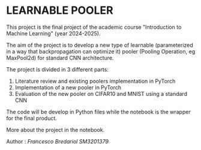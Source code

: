 # LEARNABLE POOLER

This project is the final project of the academic course "Introduction to Machine Learning" (year 2024-2025).

The aim of the project is to develop a new type of learnable (parameterized in a way that backpropagation can optimize it) pooler (Pooling Operation, eg MaxPool2d) for standard CNN architecture.

The project is divided in 3 different parts:

1. Literature review and existing poolers implementation in PyTorch
2. Implementation of a new pooler in PyTorch
3. Evaluation of the new pooler on CIFAR10 and MNIST using a standard CNN

The code will be develop in Python files while the notebook is the wrapper for the final product.

More about the project in the notebook.

Author : *Francesco Bredariol SM3201379*
